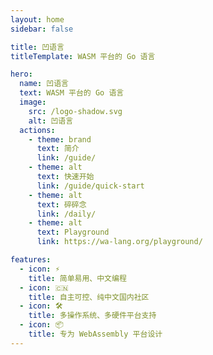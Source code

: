 ```yaml
---
layout: home
sidebar: false

title: 凹语言
titleTemplate: WASM 平台的 Go 语言

hero:
  name: 凹语言
  text: WASM 平台的 Go 语言
  image:
    src: /logo-shadow.svg
    alt: 凹语言
  actions:
    - theme: brand
      text: 简介
      link: /guide/
    - theme: alt
      text: 快速开始
      link: /guide/quick-start
    - theme: alt
      text: 碎碎念
      link: /daily/
    - theme: alt
      text: Playground
      link: https://wa-lang.org/playground/

features:
  - icon: ⚡️
    title: 简单易用、中文编程
  - icon: 🇨🇳
    title: 自主可控、纯中文国内社区
  - icon: 🛠️
    title: 多操作系统、多硬件平台支持
  - icon: 📦
    title: 专为 WebAssembly 平台设计
---
```

